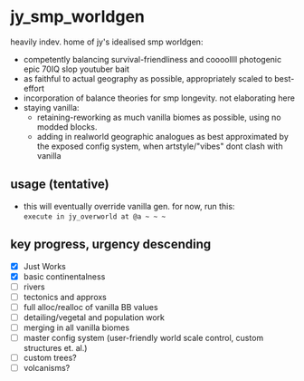 # jy_smp_worldgen
 heavily indev. home of jy's idealised smp worldgen: 
 - competently balancing survival-friendliness and coooollll photogenic epic 70IQ slop youtuber bait
 - as faithful to actual geography as possible, appropriately scaled to best-effort 
 - incorporation of balance theories for smp longevity. not elaborating here
 - staying vanilla: 
   - retaining-reworking as much vanilla biomes as possible, using no modded blocks.
   - adding in realworld geographic analogues as best approximated by the exposed config system, when artstyle/"vibes" dont clash with vanilla
 

## usage (tentative)
- this will eventually override vanilla gen. for now, run this:<br>
`execute in jy_overworld at @a ~ ~ ~`

## key progress, urgency descending
- [x] Just Works
- [x] basic continentalness
- [ ] rivers
- [ ] tectonics and approxs
- [ ] full alloc/realloc of vanilla BB values
- [ ] detailing/vegetal and population work
- [ ] merging in all vanilla biomes
- [ ] master config system (user-friendly world scale control, custom structures et. al.)
- [ ] custom trees?
- [ ] volcanisms?
